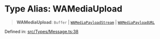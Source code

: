 # Type Alias: WAMediaUpload

> **WAMediaUpload**: `Buffer` \| [`WAMediaPayloadStream`](WAMediaPayloadStream.md) \| [`WAMediaPayloadURL`](WAMediaPayloadURL.md)

Defined in: [src/Types/Message.ts:38](https://github.com/Fokusdotid/bail/blob/cf6cc85134e12081bc635cea02cc0eee74033a81/src/Types/Message.ts#L38)
